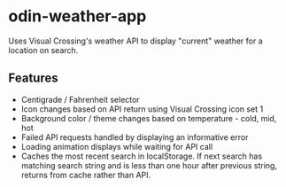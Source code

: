 # odin-weather-app

Uses Visual Crossing's weather API to display "current" weather for a location on search.

## Features

- Centigrade / Fahrenheit selector
- Icon changes based on API return using Visual Crossing icon set 1
- Background color / theme changes based on temperature - cold, mid, hot
- Failed API requests handled by displaying an informative error
- Loading animation displays while waiting for API call
- Caches the most recent search in localStorage. If next search has matching search string and is less than one hour after previous string, returns from cache rather than API.
